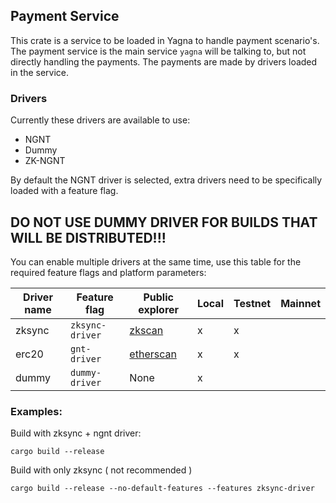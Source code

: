 ## Payment Service

This crate is a service to be loaded in Yagna to handle payment scenario's.
The payment service is the main service `yagna` will be talking to, but not directly handling the payments.
The payments are made by drivers loaded in the service.

### Drivers

Currently these drivers are available to use:
- NGNT
- Dummy
- ZK-NGNT

By default the NGNT driver is selected, extra drivers need to be specifically loaded with a feature flag.

## DO NOT USE DUMMY DRIVER FOR BUILDS THAT WILL BE DISTRIBUTED!!!

You can enable multiple drivers at the same time, use this table for the required feature flags and platform parameters:

|Driver name|Feature flag|Public explorer|Local|Testnet|Mainnet|
|-|-|-|-|-|-|
|zksync|`zksync-driver`|[zkscan](https://rinkeby.zkscan.io/)|x|x||
|erc20|`gnt-driver`|[etherscan](https://rinkeby.etherscan.io/token/0xd94e3dc39d4cad1dad634e7eb585a57a19dc7efe)|x|x||
|dummy|`dummy-driver`|None|x|||

### Examples:

Build with zksync + ngnt driver:
```
cargo build --release
```

Build with only zksync ( not recommended )
```
cargo build --release --no-default-features --features zksync-driver
```
